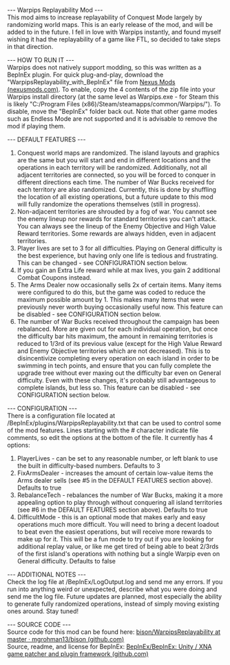 --- Warpips Replayability Mod ---  
This mod aims to increase replayability of Conquest Mode largely by randomizing world maps. This is an early release of the mod, and will be added to in the future. I fell in love with Warpips instantly, and found myself wishing it had the replayability of a game like FTL, so decided to take steps in that direction.

--- HOW TO RUN IT ---  
Warpips does not natively support modding, so this was written as a BepInEx plugin. For quick plug-and-play, download the "WarpipsReplayability_with_BepInEx" file from [Nexus Mods (nexusmods.com)](https://www.nexusmods.com/warpips/mods/1?tab=files). To enable, copy the 4 contents of the zip file into your Warpips install directory (at the same level as Warpips.exe - for Steam this is likely "C:/Program Files (x86)/Steam/steamapps/common/Warpips/"). To disable, move the "BepInEx" folder back out. Note that other game modes such as Endless Mode are not supported and it is advisable to remove the mod if playing them.

--- DEFAULT FEATURES ---  
1) Conquest world maps are randomized. The island layouts and graphics are the same but you will start and end in different locations and the operations in each territory will be randomized. Additionally, not all adjacent territories are connected, so you will be forced to conquer in different directions each time. The number of War Bucks received for each territory are also randomized. Currently, this is done by shuffling the location of all existing operations, but a future update to this mod will fully randomize the operations themselves (still in progress). 
2) Non-adjacent territories are shrouded by a fog of war. You cannot see the enemy lineup nor rewards for standard territories you can't attack. You can always see the lineup of the Enemy Objective and High Value Reward territories. Some rewards are always hidden, even in adjacent territories. 
3) Player lives are set to 3 for all difficulties. Playing on General difficulty is the best experience, but having only one life is tedious and frustrating. This can be changed - see CONFIGURATION section below.
4) If you gain an Extra Life reward while at max lives, you gain 2 additional Combat Coupons instead.
5) The Arms Dealer now occasionally sells 2x of certain items. Many items were configured to do this, but the game was coded to reduce the maximum possible amount by 1. This makes many items that were previously never worth buying occasionally useful now. This feature can be disabled - see CONFIGURATION section below.
6) The number of War Bucks received throughout the campaign has been rebalanced. More are given out for each individual operation, but once the difficulty bar hits maximum, the amount in remaining territories is reduced to 1/3rd of its previous value (except for the High Value Reward and Enemy Objective territories which are not decreased). This is to disincentivize completing every operation on each island in order to be swimming in tech points, and ensure that you can fully complete the upgrade tree without ever maxing out the difficulty bar even on General difficulty. Even with these changes, it's probably still advantageous to complete islands, but less so. This feature can be disabled - see CONFIGURATION section below.

--- CONFIGURATION ---  
There is a configuration file located at /BepInEx/plugins/WarpipsReplayability.txt that can be used to control some of the mod features. Lines starting with the # character indicate file comments, so edit the options at the bottom of the file. It currently has 4 options:
1) PlayerLives - can be set to any reasonable number, or left blank to use the built in difficulty-based numbers. Defaults to 3
2) FixArmsDealer - increases the amount of certain low-value items the Arms dealer sells (see #5 in the DEFAULT FEATURES section above). Defaults to true
3) RebalanceTech - rebalances the number of War Bucks, making it a more appealing option to play through without conquering all island territories (see #6 in the DEFAULT FEATURES section above). Defaults to true
4) DifficultMode - this is an optional mode that makes early and easy operations much more difficult. You will need to bring a decent loadout to beat even the easiest operations, but will receive more rewards to make up for it. This will be a fun mode to try out if you are looking for additional replay value, or like me get tired of being able to beat 2/3rds of the first island's operations with nothing but a single Warpip even on General difficulty. Defaults to false

--- ADDITIONAL NOTES ---  
Check the log file at /BepInEx/LogOutput.log and send me any errors. If you run into anything weird or unexpected, describe what you were doing and send me the log file. Future updates are planned, most especially the ability to generate fully randomized operations, instead of simply moving existing ones around. Stay tuned!  

--- SOURCE CODE ---  
Source code for this mod can be found here: [bison/WarpipsReplayability at master · mgrohman13/bison (github.com)](https://github.com/mgrohman13/bison/tree/master/WarpipsReplayability)  
Source, readme, and license for BepInEx: [BepInEx/BepInEx: Unity / XNA game patcher and plugin framework (github.com)](https://github.com/BepInEx/BepInEx)

